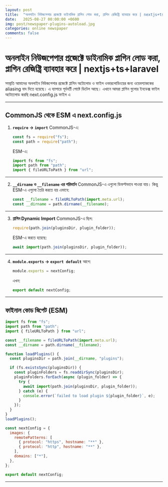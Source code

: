 ```yaml
---
layout: post
title:  "অনলাইন নিউজপেপার প্রজেক্টে ডাইনামিক প্লাগিন লোড করা, প্লাগিন রেজিষ্ট্রি ব্যাবহার করে | nextjs+ts+laravel "
date:   2025-08-27 00:00:00 +0600
img: post/newspaper-plugins-autoload.jpg
categories: online newspaper
comments: false
---
```



#  অনলাইন নিউজপেপার প্রজেক্টে ডাইনামিক প্লাগিন লোড করা, প্লাগিন রেজিষ্ট্রি ব্যাবহার করে | nextjs+ts+laravel 

সম্প্রতি আমাদের অনলাইন নিউজপেপার প্রজেক্টে প্লাগিন অটোলোড ও ফাইল ওভারলোডিংয়ের জন্য ওয়েবপ্যাককের aliasing বাদ দিতে হয়েছে। এ ব্যাপারে পূর্ববর্তী পোষ্টে ডিটেল আছে। এখানে আমরা প্লাগিন গুলোর ইনডেক্স ফাইল অটোলেোড করছি next.config.js ফাইল এ

---

## CommonJS থেকে ESM এ next.config.js

1. **`require` → `import`**
   CommonJS-এ:

   ```js
   const fs = require("fs");
   const path = require("path");
   ```

   ESM-এ:

   ```js
   import fs from "fs";
   import path from "path";
   import { fileURLToPath } from "url";
   ```

---

2. **`__dirname` ও `__filename` এর পরিবর্তন**
   CommonJS-এ এগুলো ডিফল্টভাবে পাওয়া যায়।
   কিন্তু ESM-এ এগুলো তৈরি করতে হয় এভাবে:

   ```js
   const __filename = fileURLToPath(import.meta.url);
   const __dirname = path.dirname(__filename);
   ```

---

3. **প্লাগিন Dynamic Import**
   CommonJS-এ ছিল:

   ```js
   require(path.join(pluginsDir, plugin_folder));
   ```

   ESM-এ করতে হয়েছে:

   ```js
   await import(path.join(pluginsDir, plugin_folder));
   ```

---

4. **`module.exports` → `export default`**
   আগে:

   ```js
   module.exports = nextConfig;
   ```

   এখন:

   ```js
   export default nextConfig;
   ```

---

## ফাইনাল কোড স্নিপেট (ESM)

```js
import fs from "fs";
import path from "path";
import { fileURLToPath } from "url";

const __filename = fileURLToPath(import.meta.url);
const __dirname = path.dirname(__filename);

function loadPlugins() {
  const pluginsDir = path.join(__dirname, "plugins");

  if (fs.existsSync(pluginsDir)) {
    const pluginFolders = fs.readdirSync(pluginsDir);
    pluginFolders.forEach(async (plugin_folder) => {
      try {
        await import(path.join(pluginsDir, plugin_folder));
      } catch (e) {
        console.error(`failed to load plugin ${plugin_folder}`, e);
      }
    });
  }
}
loadPlugins();

const nextConfig = {
  images: {
    remotePatterns: [
      { protocol: "https", hostname: "**" },
      { protocol: "http", hostname: "**" },
    ],
    domains: ["*"],
  },
};

export default nextConfig;
```

---


